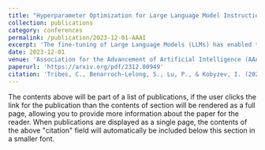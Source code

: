```yaml
---
title: "Hyperparameter Optimization for Large Language Model Instruction-Tuning"
collection: publications
category: conferences
permalink: /publication/2023-12-01-AAAI
excerpt: 'The fine-tuning of Large Language Models (LLMs) has enabled them to recently achieve milestones in natural language processing applications. The emergence of ever larger LLMs has paved the way for more efficient fine-tuning methods. Among these, the Low-Rank Adaptation (LoRA) method keeps most of the weights of the pre-trained LLM frozen while introducing a low-rank decomposition of the weight matrix, enabling the tuning of only a very small proportion of the network. The performance on downstream tasks of models fine-tuned with LoRA heavily relies on a set of hyperparameters including the rank of the decomposition. In this work, we investigate the choice of these hyperparameters through two main blackbox optimization (BBO) techniques. We examine the whole pipeline of performing fine-tuning and validation on a pre-trained LLM as a blackbox and efficiently explore the space of hyperparameters with the \nomad algorithm, achieving a boost in performance and human alignment of the tuned model. '
date: 2023-12-01
venue: 'Association for the Advancement of Artificial Intelligence (AAAI) - Edge Intelligence Workshop'
paperurl: 'https://arxiv.org/pdf/2312.00949'
citation: 'Tribes, C., Benarroch-Lelong, S., Lu, P., & Kobyzev, I. (2023). <i>Hyperparameter optimization for large language model instruction-tuning</i>. AAAI24: Edge Intelligence Workshop.'
---
```


The contents above will be part of a list of publications, if the user clicks the link for the publication than the contents of section will be rendered as a full page, allowing you to provide more information about the paper for the reader. When publications are displayed as a single page, the contents of the above "citation" field will automatically be included below this section in a smaller font.
